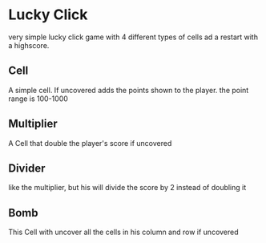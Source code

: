 # **Lucky Click**  
very simple lucky click game with 4 different types of cells ad a restart with a highscore.

## Cell 
A simple cell. If uncovered adds the points shown to the player. the point range is 100-1000

## Multiplier 
A Cell that double the player's score if uncovered

## Divider 
like the multiplier, but his will divide the score by 2 instead of doubling it

## Bomb 
This Cell with uncover all the cells in his column and row if uncovered
